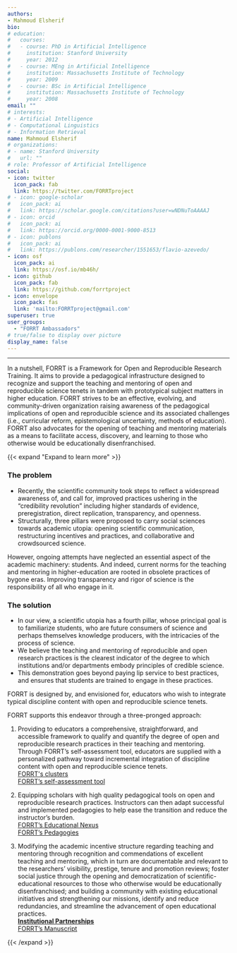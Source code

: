 ```yaml
---
authors:
- Mahmoud Elsherif
bio: 
# education:
#   courses:
#   - course: PhD in Artificial Intelligence
#     institution: Stanford University
#     year: 2012
#   - course: MEng in Artificial Intelligence
#     institution: Massachusetts Institute of Technology
#     year: 2009
#   - course: BSc in Artificial Intelligence
#     institution: Massachusetts Institute of Technology
#     year: 2008
email: ""
# interests:
# - Artificial Intelligence
# - Computational Linguistics
# - Information Retrieval
name: Mahmoud Elsherif
# organizations:
# - name: Stanford University
#   url: ""
# role: Professor of Artificial Intelligence
social:
- icon: twitter
  icon_pack: fab
  link: https://twitter.com/FORRTproject
# - icon: google-scholar
#   icon_pack: ai
#   link: https://scholar.google.com/citations?user=wNDNuToAAAAJ
# - icon: orcid
#   icon_pack: ai
#   link: https://orcid.org/0000-0001-9000-8513
# - icon: publons
#   icon_pack: ai
#   link: https://publons.com/researcher/1551653/flavio-azevedo/
- icon: osf
  icon_pack: ai
  link: https://osf.io/mb46h/
- icon: github
  icon_pack: fab
  link: https://github.com/forrtproject
- icon: envelope
  icon_pack: fas
  link: 'mailto:FORRTproject@gmail.com' 
superuser: true
user_groups:
  - "FORRT Ambassadors"
# true/false to display over picture
display_name: false
---
```


***
In a nutshell, FORRT is a Framework for Open and Reproducible Research Training. It aims to provide a pedagogical infrastructure designed to recognize and support the teaching and mentoring of open and reproducible science tenets in tandem with prototypical subject matters in higher education. FORRT strives to be an effective, evolving, and community-driven organization raising awareness of the pedagogical implications of open and reproducible science and its associated challenges (i.e., curricular reform, epistemological uncertainty, methods of education). FORRT also advocates for the opening of teaching and mentoring materials as a means to facilitate access, discovery, and learning to those who otherwise would be educationally disenfranchised.

{{< expand "Expand to learn more" >}}

### The problem

* Recently, the scientific community took steps to reflect a widespread awareness of, and call for, improved practices ushering in the “credibility revolution” including higher standards of evidence, preregistration, direct replication, transparency, and openness.
* Structurally, three pillars were proposed to carry social sciences towards academic utopia:  opening scientific communication, restructuring incentives and practices, and collaborative and crowdsourced science. 

However, ongoing attempts have neglected an essential aspect of the academic machinery: students. And indeed, current norms for the teaching and mentoring in higher-education are rooted in obsolete practices of bygone eras. Improving transparency and rigor of science is the responsibility of all who engage in it.

### The solution

* In our view, a scientific utopia has a fourth pillar, whose principal goal is to familiarize students, who are future consumers of science and perhaps themselves knowledge producers, with the intricacies of the process of science. 
* We believe the teaching and mentoring of reproducible and open research practices is the clearest indicator of the degree to which institutions and/or departments embody principles of credible science. 
* This demonstration goes beyond paying lip service to best practices, and ensures that students are trained to engage in these practices.

FORRT is designed by, and envisioned for, educators who wish to integrate typical discipline content with open and reproducible science tenets. 

FORRT supports this endeavor through a three-pronged approach:

1. Providing to educators a comprehensive, straightforward, and accessible framework to qualify and quantify the degree of open and reproducible research practices in their teaching and mentoring. Through FORRT’s self-assessment tool, educators are supplied with a personalized pathway toward incremental integration of discipline content with open and reproducible science tenets.  
   <i class="fas fa-arrow-alt-circle-right text-danger fa-1.5x"></i> [FORRT's clusters](/nexus/clusters)  
   <i class="fas fa-arrow-alt-circle-right text-danger fa-1.5x"></i> [FORRT’s self-assessment tool](/survey)

2. Equipping scholars with high quality pedagogical tools on open and reproducible research practices. Instructors can then adapt successful and implemented pedagogies to help ease the transition and reduce the instructor’s burden.  
  <i class="fas fa-arrow-alt-circle-right text-danger fa-1.5x"></i> [FORRT’s Educational Nexus](/resources/)  
  <i class="fas fa-arrow-alt-circle-right text-danger fa-1.5x"></i> [FORRT’s Pedagogies](/pedagogies/)  

1. Modifying the academic incentive structure regarding teaching and mentoring through recognition and commendations of excellent teaching and mentoring, which in turn are documentable and relevant to the researchers’ visibility, prestige, tenure and promotion reviews; foster social justice through the opening and democratization of scientific-educational resources to those who otherwise would be educationally disenfranchised; and building a community with existing educational initiatives and strengthening our missions, identify and reduce redundancies, and streamline the advancement of open educational practices.  
  <i class="fas fa-arrow-alt-circle-right text-danger fa-1.5x"></i> **[Institutional Partnerships](/about/partneships)**  
  <i class="fas fa-arrow-alt-circle-right text-danger fa-1.5x"></i> [FORRT’s Manuscript](/manuscript)  

{{< /expand >}}

